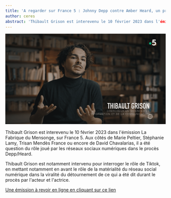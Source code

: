```yaml
---
title: 'A regarder sur France 5 : Johnny Depp contre Amber Heard, un procès qui s'est joué en réseaux'
author: ceres
abstract: 'Thibault Grison est interevenu le 10 février 2023 dans l'émission La Fabrique du Mensonge, sur France 5.'
---
```


![](TG_F5.png)

Thibault Grison est interevenu le 10 février 2023 dans l'émission La Fabrique du Mensonge, sur France 5. Aux côtés de Marie Peltier, Stéphanie Lamy, Trisan Mendès France ou encore de David Chavalarias, il a été question du rôle joué par les réseaux sociaux numériques dans le procès Depp/Heard.

Thibault Grison est notamment intervenu pour interroger le rôle de Tiktok, en mettant notamment en avant le rôle de la matérialité du réseau social numérique dans la viralité du détournement de ce qui a été dit durant le procès par l'acteur et l'actrice.


[Une émission à revoir en ligne en cliquant sur ce lien](https://www.france.tv/france-5/la-fabrique-du-mensonge/la-fabrique-du-mensonge-saison-3/4557595-affaire-johnny-depp-amber-heard-la-justice-a-l-epreuve-des-reseaux-sociaux.html)
